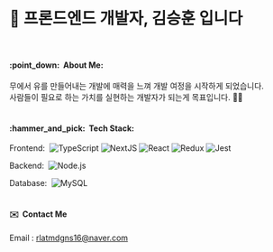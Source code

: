 <h1>👋 프론드엔드 개발자, 김승훈 입니다</h1>
<br/>

<h4>:point_down:&nbsp;&nbsp;About Me:</h4>

무에서 유를 만들어내는 개발에 매력을 느껴 개발 여정을 시작하게 되었습니다.&nbsp;\
사람들이 필요로 하는 가치를 실현하는 개발자가 되는게 목표입니다.&nbsp;:technologist:&nbsp;
<br/>
<br/>

<h4>:hammer_and_pick:&nbsp;&nbsp;Tech Stack:</h4>

Frontend:&nbsp;
  ![TypeScript](https://img.shields.io/badge/TypeScript-%23007ACC.svg?style=flat-square&logo=typescript&logoColor=white)
  ![NextJS](https://img.shields.io/badge/NextJS-black?style=flat-square&logo=next.js&logoColor=white)
  ![React](https://img.shields.io/badge/React-blue?style=flat-square&logo=react&logoColor=white)
  ![Redux](https://img.shields.io/badge/redux-%23593d88.svg?style=flat-square&logo=redux&logoColor=white)
  ![Jest](https://img.shields.io/badge/jest-red?style=flat-square&logo=jest&logoColor=white)
  

Backend:&nbsp;
  ![Node.js](https://img.shields.io/badge/-Node.js-0A1A2F?style=flat-square&logo=node.js)
  
Database:&nbsp;
  ![MySQL](https://img.shields.io/badge/-MySQL-0A1A2F?style=flat-square&logo=mysql&logoColor=00d8fd)\
<br/>

<h4>✉️&nbsp;&nbsp;Contact Me</h4>

Email : rlatmdgns16@naver.com
<br/>
<br/>

